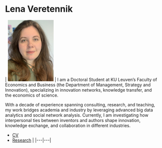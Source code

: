 # Lena Veretennik

| <img src="./photo_cv.jpg" alt="Lena Veretennik" style="width: 150px; height: auto;"> | I am a Doctoral Student at KU Leuven’s Faculty of Economics and Business (the Department of Management, Strategy and Innovation), specializing in innovation networks, knowledge transfer, and the economics of science. 

With a decade of experience spanning consulting, research, and teaching, my work bridges academia and industry by leveraging advanced big data analytics and social network analysis. Currently, I am investigating how interpersonal ties between inventors and authors shape innovation, knowledge exchange, and collaboration in different industries.

- [CV](./cv_veretennik_2024.pdf)
- [Research](./research) |
|---|---|
